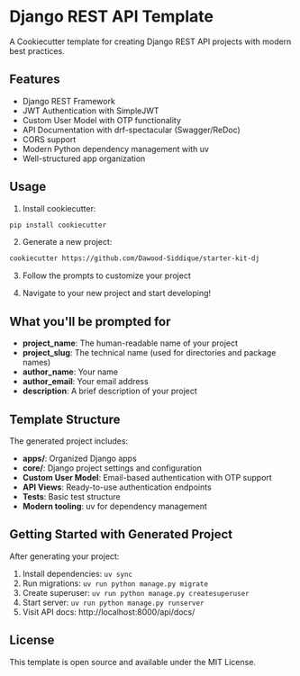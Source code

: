 # Django REST API Template

A Cookiecutter template for creating Django REST API projects with modern best practices.

## Features

- Django REST Framework
- JWT Authentication with SimpleJWT
- Custom User Model with OTP functionality
- API Documentation with drf-spectacular (Swagger/ReDoc)
- CORS support
- Modern Python dependency management with uv
- Well-structured app organization

## Usage

1. Install cookiecutter:
```bash
pip install cookiecutter
```

2. Generate a new project:
```bash
cookiecutter https://github.com/Dawood-Siddique/starter-kit-dj
```

3. Follow the prompts to customize your project

4. Navigate to your new project and start developing!

## What you'll be prompted for

- **project_name**: The human-readable name of your project
- **project_slug**: The technical name (used for directories and package names)
- **author_name**: Your name
- **author_email**: Your email address
- **description**: A brief description of your project

## Template Structure

The generated project includes:

- **apps/**: Organized Django apps
- **core/**: Django project settings and configuration
- **Custom User Model**: Email-based authentication with OTP support
- **API Views**: Ready-to-use authentication endpoints
- **Tests**: Basic test structure
- **Modern tooling**: uv for dependency management

## Getting Started with Generated Project

After generating your project:

1. Install dependencies: `uv sync`
2. Run migrations: `uv run python manage.py migrate`
3. Create superuser: `uv run python manage.py createsuperuser`
4. Start server: `uv run python manage.py runserver`
5. Visit API docs: http://localhost:8000/api/docs/

## License

This template is open source and available under the MIT License.
